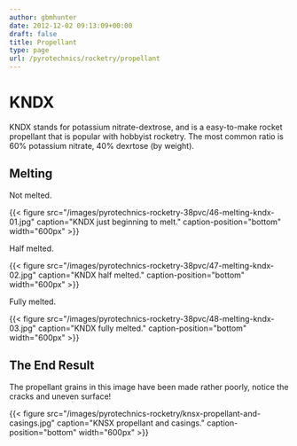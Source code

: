 ```yaml
---
author: gbmhunter
date: 2012-12-02 09:13:09+00:00
draft: false
title: Propellant
type: page
url: /pyrotechnics/rocketry/propellant
---
```


# KNDX


KNDX stands for potassium nitrate-dextrose, and is a easy-to-make rocket propellant that is popular with hobbyist rocketry. The most common ratio is 60% potassium nitrate, 40% dexrtose (by weight).


## Melting


Not melted.

{{< figure src="/images/pyrotechnics-rocketry-38pvc/46-melting-kndx-01.jpg" caption="KNDX just beginning to melt." caption-position="bottom" width="600px" >}}

Half melted.

{{< figure src="/images/pyrotechnics-rocketry-38pvc/47-melting-kndx-02.jpg" caption="KNDX half melted." caption-position="bottom" width="600px" >}}

Fully melted.

{{< figure src="/images/pyrotechnics-rocketry-38pvc/48-melting-kndx-03.jpg" caption="KNDX fully melted." caption-position="bottom" width="600px" >}}


## The End Result


The propellant grains in this image have been made rather poorly, notice the cracks and uneven surface!

{{< figure src="/images/pyrotechnics-rocketry/knsx-propellant-and-casings.jpg" caption="KNSX propellant and casings." caption-position="bottom" width="600px" >}}
